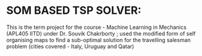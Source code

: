 # SOM BASED TSP SOLVER:

This is the term project for the course - Machine Learning in Mechanics (APL405 IITD) under Dr. Souvik Chakrborty ; used the modified form of self organising maps to find a sub-optimal solution for the travelling salesman problem (cities covered - Italy, Uruguay and Qatar)

